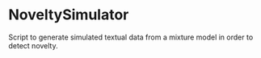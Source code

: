 # NoveltySimulator
Script to generate simulated textual data from a mixture model in order to detect novelty.
